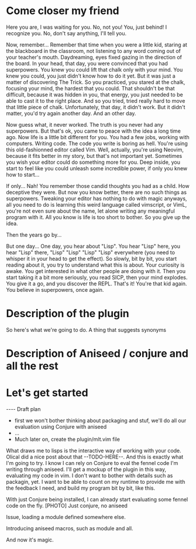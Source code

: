 # Come closer my friend

Here you are, I was waiting for you. No, not you! You, just behind! I recognize you. No, don't say anything, I'll tell you.

Now, remember... Remember that time when you were a little kid, staring at the blackboard in the classroom, not listening to any word coming out of your teacher's mouth. Daydreaming, eyes fixed gazing in the direction of the board.
In your head, that day, you were convinced that you had superpowers. You knew you could lift that chalk only with your mind. You knew you could, you just didn't know how to do it yet. But it was just a matter of discovering The Trick. So you practiced, you stared at the chalk, focusing your mind, the hardest that you could. That shouldn't be that difficult, because it was hidden in you, that energy, you just needed to be able to cast it to the right place. And so you tried, tried really hard to move that little piece of chalk.
Unfortunately, that day, it didn't work. But it didn't matter, you'd try again another day. And an other day.

Now guess what, it never worked. The truth is you never had any superpowers. But that's ok, you came to peace with the idea a long time ago. Now life is a little bit different for you. You had a few jobs, working with computers. Writing code. The code you write is boring as hell.
You're using this old-fashionned editor called Vim. Well, actually, you're using Neovim, because it fits better in my story, but that's not important yet. Sometimes you wish your editor could do something more for you. Deep inside, you start to feel like you could unleash some incredible power, if only you knew how to start...

If only... Nah! You remember those candid thoughts you had as a child. How deceptive they were. But now you know better, there are no such things as superpowers. Tweaking your editor has nothing to do with magic anyways, all you need to do is learning this weird language called vimscript, or VimL, you're not even sure about the name, let alone writing any meaningful program with it. All you know is life is too short to bother. So you give up the idea.

Then the years go by...

But one day... One day, you hear about "Lisp". You hear "Lisp" here, you hear "Lisp" there, "Lisp" "Lisp" "Lisp" "Lisp" everywhere (you need to whisper it in your head to get the effect). So slowly, bit by bit, you start reading about it, you try to understand what this is about. Your curiosity is awake. You get interested in what other people are doing with it. Then you start taking it a bit more seriously, you read SICP, then your mind explodes. You give it a go, and you discover the REPL. That's it! You're that kid again. You believe in superpowers, once again.

# Description of the plugin
So here's what we're going to do. A thing that suggests synonyms

# Description of Aniseed / conjure and all the rest

# Let's get started

---- Draft plan
- first we won't bother thinking about packaging and stuf, we'll do all our evaluation using Conjure with aniseed
- ...
- Much later on, create the plugin/mlt.vim file

What draws me to lisps is the interactive way of working with your code. Olical did a nice post about that --TODO-HERE--.
And this is exactly what I'm going to try. I know I can rely on Conjure to eval the fennel code I'm writing through aniseed.
I'll get a mockup of the plugin in this way, evaluating my code in vim. I don't want to bother with details such as packagin, yet.
I want to be able to count on my runtime to provide me with the feedback I need, and build my program bit by bit, like this.

With just Conjure being installed, I can already start evaluating some fennel code on the fly.
[PHOTO] Just conjure, no aniseed

Issue, loading a module defined somewhere else.

Introducing aniseed macros, such as module and all.

And now it's magic.
